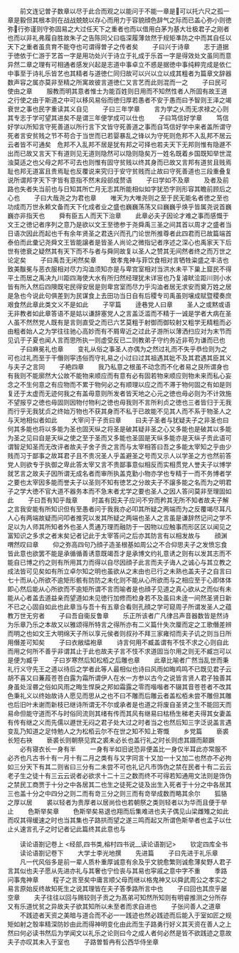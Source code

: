 <!-- { "loadSidebar": true } -->
　　前文连记曽子数章以尽于此合而观之以能问于不能一章是可以托六尺之孤一章是毅但其根本则在战战兢兢以存心而用力于容貌顔色辞气之际而已盖心弥小则徳弥行弥谨则守弥固易之大过任天下之重者也而以借用白茅为基大壮极君子之刚者也而以非礼弗履自胜故朱子之告陈同父曰临深履薄敛然于规矩凖防之中而其自任以天下之重者虽贲育不能夺也可谓得曽子之传者矣
　　子曰兴于诗章
　　志于道据于徳依于仁游于艺首一字是用功处兴于诗立于礼成于乐首一字是得效处文虽同而意异然二章之理有可相通者感发兴起是志道中事卓立不惑是据徳中事纯粹完成是依仁中事至于诗礼乐皆艺也其精者与道徳仁同归故可以兴以立以成其粗者为篇章文辞器数声容之属亦莫非至精之所寓故彼言道徳仁又言艺而此则混而一之
　　子曰民可使由之章
　　服教而明其意者惟士为能百姓则日用而不知然性者人所固有故王道之行使之由于斯道之中可以移风易俗而徳归厚若愚者不安于愚而曰予智则王泽之竭衰世之事也民字重读其义自见
　　子曰三年学章
　　言为学之乆而无求禄之心则其专志于学可望其进矣不是谓三年便学成可以仕也
　　子曰笃信好学章
　　笃信好学以所知言守死善道以所行言下文皆守死善道之事而自笃信好学中来者盖所谓守死者言安贫贱之节不苟合于当世而已若婴暴乱之锋以为守死则危邦不入乱邦不居云云者皆不可通矣　危邦不入乱邦不居是犹有邦之可择也若夫天下无邦则惟有隐遯不出而已故又言天下有道则见无道则隐然可以隐则隐矣万一姓名既着乡国既知举世混浊莫适之也父母之邦不可去也则惟有固守贫贱以终其身而已故又言邦有道贫且贱焉耻也邦无道富且贵焉耻也反覆说来究归于安守贫贱而止故曰守死善道也三段重叠复说所谓邦字天下字皆有意指不然末段郤成赘语
　　子曰学如不及章
　　及者及前路也失者失当前也与日知其所亡月无志其所能相似如字犹恐字则形容其瞻前顾后之心也
　　子曰大哉尧之为君也章
　　唯天为大唯尧则之至于民无能名者徳之至也功成而万世永赖文备而天下化成者业之盛也巍巍荡荡又曰巍巍乎焕乎皆属尧说首巍巍亦非指天也
　　舜有臣五人而天下治章
　　此章必夫子因论才难之事而感慨于文王之徳记者序列之意乃是欲以文王至徳参于尧舜禹三圣之间其首以周才之盛者当日语次因此而起也千有余年贤圣之君迭兴而孔门论世所推尊者此四君而已故篇端首泰伯而此彚记尧舜文王皆能譲者是皆圣人尚论之微指记者序述之深心也禹家天下后世有徳衰之疑然其有天下而不与者与舜同故复以圣人之赞其无间然者终之而万世之论定矣
　　子曰禹吾无闲然矣章
　　致孝鬼神与菲饮食相对言牺牲粢盛之丰洁也致美黻冕与恶衣服相对尽力沟洫须知亦是与卑宫室相对当洪水未平下巢上窟民不得平土而居之禹决九川距四海使大水有所归然经理犹未详宻也乃复濬畎浍距川则小水皆有所入然后四隩既宅民得安居是则卑宫室而尽力乎沟洫者居无求安而奠万姓之居是急也今说此句俱差到为民谋食上去田功当日自有后稷专司禹虽则壌成赋暨稷奏庶艰食然此章此类文义不是如此
　　子罕篇
　　逹巷党人曰章
　　圣人之或黙或语无非教者如此章答语不是姑以谦辞塞党人之言盖泛滥而不精于一诚是学者大病在圣人虽不然然党人既有是言则直受之而已六艺莫粗于射御而御较射又粗学无精粗而必由粗者始人之为学往往驰心高妙而有不屑卑近之过此子游所以薄洒扫应对为末节而见讥于子夏也闻人言而思所执一则虚受反已二则教弟子守约务近非苟为谦而已也
　　子曰麻冕礼也章
　　变礼从俗之事圣人亦偶为之然过礼而不失乎恭俭则为之可也过礼而至于干僭则寜违俗而守礼易之小过曰过其祖遇其妣不及其君遇其臣其义与夫子之言同
　　子絶四章
　　我乃私意之根虽不动念而不化者易之艮所谓身也有我则不能廓然大公故不能物来顺应而有意有必有固若物来顺应则物未来而私心妄念之不生何意之有应物而不累于物何必之有顺理以应之而不滞于物何固之有如是则复还于太虚而无迹何我之有盖毋意则所发者皆天地之心元之徳也毋必则为不计效施不望报亨之徳也毋固则因物付物利之徳也毋我则不言所利贞之徳也三者皆归于无我而行乎无我犹贞之终始万物也不获其身而不私于已故能不见其人而不系于物圣人之与天地相似者如此
　　大宰问于子贡曰章
　　曰夫子圣者与犹疑夫子之非圣也曰何其多能也将以多能为圣也固天纵之将圣是破其疑非圣之心又多能也是破其以多能为圣之见曰自是天纵之使之至于圣而又多能也圣固是天纵多能亦是天纵子贡此语可谓智足知圣而无改评者故夫子舍子贡之言而与太宰相答曰吾之多能太宰知之乎由少贱而习于鄙事之故耳君子且不贵况圣人乎盖避圣之号而又示人以学圣之方也然前答党人则欲专于执御之卑此答太宰又言不贵鄙事意似相反而实相贯党人誉夫子以博学就艺言之故夫子因所谓无成名者而审所执盖克勤小物亦学也专精于一而不务博者学之要也太宰因多能而誉夫子以圣则不知有徳艺之分故夫子不譲多能之名而为之明君子之学大徳不官大道不器务本而不急末者尤学之要也圣人之因人答问莫非至理固如此
　　子曰吾有知乎哉章
　　时盖有因夫子应问不穷而矜其无所不知者故夫子解之言我安能有所知识但有至愚者问于我我亦必叩其所疑之两端而为之反覆竭尽耳凡人心有两端故疑而问叩者推究以发其所疑之两端也圣人之言虽是谦辞然记问之学不足以为人师其所知者外也圣人贯通万理而融防于一因物以应触事而形区区以闻见之富知识之多求之者末矣记者记此于太宰答问之后亦其防言有以相发故与
　　顔渊喟然叹曰章
　　仰之弥高四句乃顔子造圣根基如周公之不合仰思夫子之发愤忘食皆此意也欲罢不能是承循循善诱意既竭吾才是承博文约礼意诱之则有以发其志而不能自已博之约之则有所用其力而得以自尽因顔子此言而夫子诲人之诚心与其立教之成法皆可见矣如有所立卓尔知之明也虽欲从之末由也已行之未熟也盖夫子之自言曰七十而从心所欲不逾矩形骸有防防之未化则不能从心所欲而与之相应至于心即体体即心然后能从心所欲而不逾矩所谓不言而喻者是也顔子见道之真心欲从之而似有未能从心者盖去道益亲而望道如未见徳行加修而检身若不及虽曰未逹一间然圣贤日新不已之心固自如此也此章当与吾十有五章合看则孔顔之学可窥周子所谓发圣人之蕴教万世无穷者
　　子曰吾自衞反鲁章
　　乐正所该者广凡律吕声音器数皆是然诗为乐章乃乐之本故又以雅颂得所特言之得所亦有二义篇什失次厘而定之工歌僭差辨而明之也如文王大明绵天子所以享元侯者则叔孙不拜三家雍彻而夫子讥之则当日所用僭差可知矣
　　子曰衣敝緼袍章
　　诗言何用不臧盖谓有不忮不求之心则自此而用之何所不善乎非谓其止于此也故夫子言不忮不求道固当尔用之则无不臧岂可以是便为臧乎
　　子曰岁寒然后知松栢之后雕也章
　　此章比喻者广然当乱世而秉礼行义守先王之道以待后之学者此等人最相似也诗曰风雨如晦鸡鸣不已既见君子云胡不喜又曰蒹葮苍苍白露为霜所谓伊人在水一方参以古今之说皆言贤人君子独善其身虽处淫昬之俗如风雨之晦生悍戾之邦如霜露之零而喈喈者不辍其音苍苍者不改其色秉礼义以终始故诗人愿见而思从之也不曰不雕而后雕云者盖松栢未尝不雕但其雕也后旧叶未谢而新枝已继诗所谓无不尔或承者是也道之将废自圣贤之生不能回天而易命但能守道而不与时俗同流则其绪有传而其风有继易曰枯杨生稊老夫得其女妻盖有传有继之义而先儒以遯世无闷之君子处大过之时者当之也然后知三字泛说盖言遇变乱乃知道之足恃勉人之为松栢云尔不在世之知不知上寄慨
　　乡党篇
　　亵裘长短右袂
　　亵裘长则朝祭见宾之裘未必长也盖行礼之时长则虑其蹑而颠蹶
　　必有寝衣长一身有半
　　一身有半如旧说恐非便盖比一身仅半耳此亦常服不必齐也凡古书十有一月十有二月之类有与又字同言十又加一十又加二也然亦不必拘如三分天下有其二则省曰三分有二未尝不可也礼记凡市饰伪之禁在民者十有二云云老子生之徒十有三云云说者必欲求十二十三之数而终不可得若知通用文法则是饰伪之禁民工商贾于十分之中各居其二也生之徒死之徒及出生入死者于十分之中各居其三也盖十分之中四分之则二而有竒三分之则三而有竒举成数而略其余尔
　　狐貉之厚以居
　　裘以轻者为贵厚者以居尚俭也若朝祭之类则轻者以为华而且便于举止
　　色斯举矣章
　　色斯举矣易退也翔而后集难进也夫子偶见山梁雌雉之如此而叹其得缓速之时也当其集也子路拱而望之遂三鸣而起又所谓色斯举者也孟子以仕止乆速言孔子之时记者记此篇终其此意也与












　　读论语劄记卷上
<经部,四书类,榕村四书说__读论语劄记>
　　钦定四库全书
　　读论语劄记卷下
　　大学士李光地撰
　　先进篇
　　子曰先进于礼乐章
　　凡一代风俗多是前一辈人质朴重厚诚意有余及乎文貌愈繁则诚愈薄矣野人君子言其似也夫子愿从先进亦礼与其奢也宁俭丧与其易也寜戚之意中字不重
　　季路问事鬼神章
　　程子之言至矣中庸言顺父母而继以格鬼神又以舜武周公之孝实之易言原始反终故知死生之说其理皆在夫子答季路所言中也
　　子曰回也其庶乎屡空章
　　夫子往往以回与赐较则子贡之为髙弟可知然所知则有明睿推测之分所存又有乐道忧贫之异故夫子欲其知所以未至者而求自进也
　　子张问善人之道章
　　不践迹者天资之美暗与道合而不必一一践迹也然必践迹而后能入于室如匠之规矩如射之彀率精深防妙由此而得神明变化由此而生子路勇行好义其天资在善人之上然曰何必读书然后为学闻文以礼乐之论则曰今之成人者何必然是皆不欲践迹之意故夫子亦叹其未入于室也
　　子路曽晳冉有公西华侍坐章
